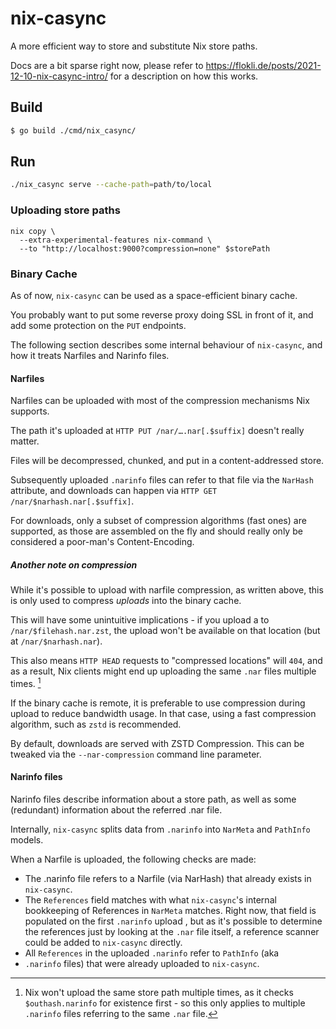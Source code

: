 # nix-casync
A more efficient way to store and substitute Nix store paths.

Docs are a bit sparse right now, please refer to
https://flokli.de/posts/2021-12-10-nix-casync-intro/ for a description
on how this works.

## Build

```sh
$ go build ./cmd/nix_casync/
```

## Run
```sh
./nix_casync serve --cache-path=path/to/local
```

### Uploading store paths
```
nix copy \
  --extra-experimental-features nix-command \
  --to "http://localhost:9000?compression=none" $storePath
```

### Binary Cache
As of now, `nix-casync` can be used as a space-efficient binary cache.

You probably want to put some reverse proxy doing SSL in front of it, and add
some protection on the `PUT` endpoints.

The following section describes some internal behaviour of `nix-casync`, and
how it treats Narfiles and Narinfo files.

#### Narfiles
Narfiles can be uploaded with most of the compression mechanisms Nix supports.

The path it's uploaded at `HTTP PUT /nar/….nar[.$suffix]` doesn't really matter.

Files will be decompressed, chunked, and put in a content-addressed store.

Subsequently uploaded `.narinfo` files can refer to that file via the `NarHash`
attribute, and downloads can happen via `HTTP GET /nar/$narhash.nar[.$suffix]`.

For downloads, only a subset of compression algorithms (fast ones) are
supported, as those are assembled on the fly and should really only be
considered a poor-man's Content-Encoding.

##### Another note on compression
While it's possible to upload with narfile compression, as written above, this
is only used to compress *uploads* into the binary cache.

This will have some unintuitive implications - if you upload a to
`/nar/$filehash.nar.zst`, the upload won't be available on that location (but
at `/nar/$narhash.nar`).

This also means `HTTP HEAD` requests to "compressed locations" will `404`, and
as a result, Nix clients might end up uploading the same `.nar` files multiple
times. [^1]

If the binary cache is remote, it is preferable to use compression during
upload to reduce bandwidth usage. In that case, using a fast compression
algorithm, such as `zstd` is recommended.

By default, downloads are served with ZSTD Compression. This can be tweaked via
the `--nar-compression` command line parameter.

#### Narinfo files
Narinfo files describe information about a store path, as well as some
(redundant) information about the referred .nar file.

Internally, `nix-casync` splits data from `.narinfo` into `NarMeta` and
`PathInfo` models.

When a Narfile is uploaded, the following checks are made:

 - The .narinfo file refers to a Narfile (via NarHash) that already exists in
   `nix-casync`.
 - The `References` field matches with what `nix-casync`'s internal bookkeeping
   of References in `NarMeta` matches.
   Right now, that field is populated on the first `.narinfo` upload , but as
   it's possible to determine the references just by looking at the `.nar` file
   itself, a reference scanner could be added to `nix-casync` directly.
 - All `References` in the uploaded `.narinfo` refer to `PathInfo` (aka
 - `.narinfo` files) that were already uploaded to `nix-casync`.



[^1]: Nix won't upload the same store path multiple times, as it checks
  `$outhash.narinfo` for existence first - so this only applies to multiple
  `.narinfo` files referring to the same `.nar` file.
